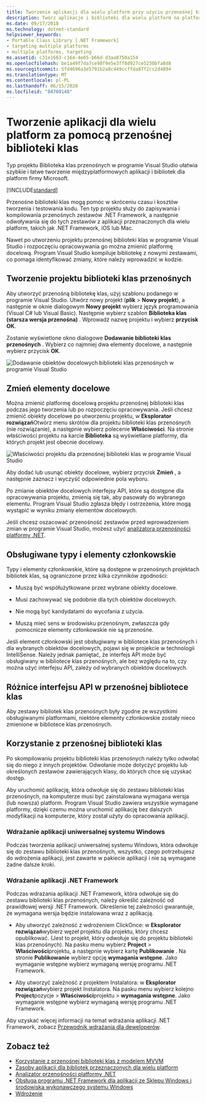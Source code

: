 ```yaml
---
title: Tworzenie aplikacji dla wielu platform przy użyciu przenośnej biblioteki klas
description: Twórz aplikacje i biblioteki dla wielu platform na platformach firmy Microsoft szybko i łatwo przy użyciu typu projektu Biblioteka klas przenośnych w programie .NET.
ms.date: 09/17/2018
ms.technology: dotnet-standard
helpviewer_keywords:
- Portable Class Library [.NET Framework]
- targeting multiple platforms
- multiple platforms, targeting
ms.assetid: c31e1663-c164-4e65-b66d-d3aa8750a154
ms.openlocfilehash: be1a49f7da7ce98f9e5e3ff8d927ce5230bfa8d8
ms.sourcegitcommit: 5fd4696a3e5791b2a8c449ccffda87f2cc2d4894
ms.translationtype: MT
ms.contentlocale: pl-PL
ms.lasthandoff: 06/15/2020
ms.locfileid: "84769148"
---
```

# <a name="cross-platform-development-with-the-portable-class-library"></a>Tworzenie aplikacji dla wielu platform za pomocą przenośnej biblioteki klas

Typ projektu Biblioteka klas przenośnych w programie Visual Studio ułatwia szybkie i łatwe tworzenie międzyplatformowych aplikacji i bibliotek dla platform firmy Microsoft.

[!INCLUDE[standard](../../../includes/pcl-to-standard.md)]

Przenośne biblioteki klas mogą pomóc w skróceniu czasu i kosztów tworzenia i testowania kodu. Ten typ projektu służy do zapisywania i kompilowania przenośnych zestawów .NET Framework, a następnie odwoływania się do tych zestawów z aplikacji przeznaczonych dla wielu platform, takich jak .NET Framework, iOS lub Mac.

Nawet po utworzeniu projektu przenośnej biblioteki klas w programie Visual Studio i rozpoczęciu opracowywania go można zmienić platformę docelową. Program Visual Studio kompiluje bibliotekę z nowymi zestawami, co pomaga identyfikować zmiany, które należy wprowadzić w kodzie.

## <a name="create-a-portable-class-library-project"></a>Tworzenie projektu biblioteki klas przenośnych

Aby utworzyć przenośną bibliotekę klas, użyj szablonu podanego w programie Visual Studio. Utwórz nowy projekt (**plik**  >  **Nowy projekt**), a następnie w oknie dialogowym **Nowy projekt** wybierz język programowania (Visual C# lub Visual Basic). Następnie wybierz szablon **Biblioteka klas (starsza wersja przenośna)** . Wprowadź nazwę projektu i wybierz **przycisk OK**.

Zostanie wyświetlone okno dialogowe **Dodawanie biblioteki klas przenośnych** . Wybierz co najmniej dwa elementy docelowe, a następnie wybierz przycisk **OK**.

![Dodawanie obiektów docelowych biblioteki klas przenośnych w programie Visual Studio](media/add-portable-class-library.png)

## <a name="change-targets"></a>Zmień elementy docelowe

Można zmienić platformę docelową projektu przenośnej biblioteki klas podczas jego tworzenia lub po rozpoczęciu opracowywania. Jeśli chcesz zmienić obiekty docelowe po utworzeniu projektu, w **Eksplorator rozwiązań**Otwórz menu skrótów dla projektu biblioteki klas przenośnych (nie rozwiązanie), a następnie wybierz polecenie **Właściwości**. Na stronie właściwości projektu na karcie **Biblioteka** są wyświetlane platformy, dla których projekt jest obecnie docelowy.

![Właściwości projektu dla przenośnej biblioteki klas w programie Visual Studio](media/pcl-project-properties.png)

Aby dodać lub usunąć obiekty docelowe, wybierz przycisk **Zmień** , a następnie zaznacz i wyczyść odpowiednie pola wyboru.

Po zmianie obiektów docelowych interfejsy API, które są dostępne dla opracowywania projektu, zmienią się tak, aby pasowały do wybranego elementu. Program Visual Studio zgłasza błędy i ostrzeżenia, które mogą wystąpić w wyniku zmiany elementów docelowych.

Jeśli chcesz oszacować przenośność zestawów przed wprowadzeniem zmian w programie Visual Studio, możesz użyć [analizatora przenośności platformy .NET](https://marketplace.visualstudio.com/items?itemName=ConnieYau.NETPortabilityAnalyzer).

## <a name="supported-types-and-members"></a>Obsługiwane typy i elementy członkowskie

Typy i elementy członkowskie, które są dostępne w przenośnych projektach bibliotek klas, są ograniczone przez kilka czynników zgodności:

- Muszą być współużytkowane przez wybrane obiekty docelowe.

- Musi zachowywać się podobnie dla tych obiektów docelowych.

- Nie mogą być kandydatami do wycofania z użycia.

- Muszą mieć sens w środowisku przenośnym, zwłaszcza gdy pomocnicze elementy członkowskie nie są przenośne.

Jeśli element członkowski jest obsługiwany w bibliotece klas przenośnych i dla wybranych obiektów docelowych, pojawi się w projekcie w technologii IntelliSense. Należy jednak pamiętać, że interfejs API może być obsługiwany w bibliotece klas przenośnych, ale bez względu na to, czy można użyć interfejsu API, zależy od wybranych obiektów docelowych.

## <a name="api-differences-in-the-portable-class-library"></a>Różnice interfejsu API w przenośnej bibliotece klas

Aby zestawy bibliotek klas przenośnych były zgodne ze wszystkimi obsługiwanymi platformami, niektóre elementy członkowskie zostały nieco zmienione w bibliotece klas przenośnych.

## <a name="use-the-portable-class-library"></a>Korzystanie z przenośnej biblioteki klas

Po skompilowaniu projektu biblioteki klas przenośnych należy tylko odwołać się do niego z innych projektów. Odwołanie może dotyczyć projektu lub określonych zestawów zawierających klasy, do których chce się uzyskać dostęp.

Aby uruchomić aplikację, która odwołuje się do zestawu biblioteki klas przenośnych, na komputerze musi być zainstalowana wymagana wersja (lub nowsza) platform. Program Visual Studio zawiera wszystkie wymagane platformy, dzięki czemu można uruchomić aplikację bez dalszych modyfikacji na komputerze, który został użyty do opracowania aplikacji.

### <a name="deploy-a-universal-windows-app"></a>Wdrażanie aplikacji uniwersalnej systemu Windows

Podczas tworzenia aplikacji uniwersalnej systemu Windows, która odwołuje się do zestawu biblioteki klas przenośnych, wszystko, czego potrzebujesz do wdrożenia aplikacji, jest zawarte w pakiecie aplikacji i nie są wymagane żadne dalsze kroki.

### <a name="deploy-a-net-framework-app"></a>Wdrażanie aplikacji .NET Framework

Podczas wdrażania aplikacji .NET Framework, która odwołuje się do zestawu biblioteki klas przenośnych, należy określić zależność od prawidłowej wersji .NET Framework. Określenie tej zależności gwarantuje, że wymagana wersja będzie instalowana wraz z aplikacją.

- Aby utworzyć zależność z wdrożeniem ClickOnce: w **Eksplorator rozwiązań**wybierz węzeł projektu dla projektu, który chcesz opublikować. (Jest to projekt, który odwołuje się do projektu biblioteki klas przenośnych). Na pasku menu wybierz **Project**  >  **Właściwości**projektu, a następnie wybierz kartę **Publikowanie** . Na stronie **Publikowanie** wybierz opcję **wymagania wstępne**. Jako wymaganie wstępne wybierz wymaganą wersję programu .NET Framework.

- Aby utworzyć zależność z projektem Instalatora: w **Eksplorator rozwiązań**wybierz projekt Instalatora. Na pasku menu wybierz kolejno **Project**pozycje  >  **Właściwości**projektu  >  **wymagania wstępne**. Jako wymaganie wstępne wybierz wymaganą wersję programu .NET Framework.

Aby uzyskać więcej informacji na temat wdrażania aplikacji .NET Framework, zobacz [Przewodnik wdrażania dla deweloperów](../../framework/deployment/deployment-guide-for-developers.md).

## <a name="see-also"></a>Zobacz też

- [Korzystanie z przenośnej biblioteki klas z modelem MVVM](using-portable-class-library-with-model-view-view-model.md)
- [Zasoby aplikacji dla bibliotek przeznaczonych dla wielu platform](app-resources-for-libraries-that-target-multiple-platforms.md)
- [Analizator przenośności platformy .NET](https://marketplace.visualstudio.com/items?itemName=ConnieYau.NETPortabilityAnalyzer)
- [Obsługa programu .NET Framework dla aplikacji ze Sklepu Windows i środowiska wykonawczego systemu Windows](support-for-windows-store-apps-and-windows-runtime.md)
- [Wdrożenie](../../framework/deployment/net-framework-applications.md)
